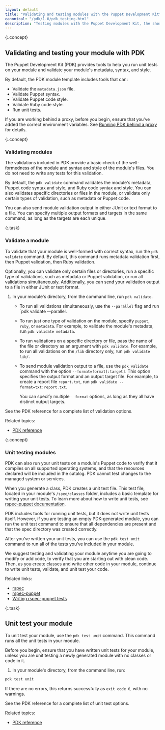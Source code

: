 ```yaml
---
layout: default
title: "Validating and testing modules with the Puppet Development Kit"
canonical: "/pdk/1.0/pdk_testing.html"
description: "Testing modules with the Puppet Development Kit, the shortest path to developing better Puppet code."
---
```


{:.concept}
## Validating and testing your module with PDK

The Puppet Development Kit (PDK) provides tools to help you run unit tests on your module and validate your module's metadata, syntax, and style.

By default, the PDK module template includes tools that can:

* Validate the `metadata.json` file.
* Validate Puppet syntax.
* Validate Puppet code style.
* Validate Ruby code style.
* Run unit tests.

If you are working behind a proxy, before you begin, ensure that you've added the correct environment variables. See [Running PDK behind a proxy](./pdk_install.html#running-pdk-behind-a-proxy) for details.

{:.concept}
### Validating modules

The validations included in PDK provide a basic check of the well-formedness of the module and syntax and style of the module's files. You do not need to write any tests for this validation.

By default, the `pdk validate` command validates the module's metadata, Puppet code syntax and style, and Ruby code syntax and style. You can also validates specific directories or files in the module, or validate  only certain types of validation, such as metadata or Puppet code.

You can also send module validation output in either JUnit or text format to a file. You can specify multiple output formats and targets in the same command, as long as the targets are each unique.

{:.task}
### Validate a module

To validate that your module is well-formed with correct syntax, run the `pdk validate` command. By default, this command runs metadata validation first, then Puppet validation, then Ruby validation. 

Optionally, you can validate only certain files or directories, run a specific type of validations, such as metadata or Puppet validation, or run all validations simultaneously. Additionally, you can send your validation output to a file in either JUnit or text format.

1. In your module's directory, from the command line, run `pdk validate`.

   * To run all validations simultaneously, use the `--parallel` flag and run `pdk validate --parallel.

   * To run just one type of validation on the module, specify `puppet`, `ruby`, or `metadata`. For example, to validate the module's metadata, run `pdk validate metadata`.
   
   * To run validations on a specific directory or file, pass the name of the file or directory as an argument with `pdk validate`. For example, to run all validations on the `/lib` directory only, run `pdk validate lib/`.

   * To send module validation output to a file, use the `pdk validate` command with the option `--format=format[:target]`. This option specifies the output format and an output target file. For example, to create a report file `report.txt`, run `pdk validate --format=txt:report.txt`.

     You can specify multiple `--format` options, as long as they all have distinct output targets.

   

See the PDK reference for a complete list of validation options.

Related topics:

* [PDK reference](./pdk_reference)

{:.concept}
### Unit testing modules

PDK can also run your unit tests on a module's Puppet code to verify that it compiles on all supported operating systems, and that the resources declared will be included in the catalog. PDK cannot test changes to the managed system or services.

When you generate a class, PDK creates a unit test file. This test file, located in your module's `/spec/classes` folder, includes a basic template for writing your unit tests. To learn more about how to write unit tests, see [rspec-puppet documentation](http://rspec-puppet.com/tutorial/).

PDK includes tools for running unit tests, but it does not write unit tests itself. However, if you are testing an empty PDK-generated module, you can run the unit test command to ensure that all dependencies are present and that the spec directory was created correctly. 

After you've written your unit tests, you can use the `pdk test unit` command to run all of the tests you've included in your module.

We suggest testing and validating your module anytime you are going to modify or add code, to verify that you are starting out with clean code. Then, as you create classes and write other code in your module, continue to write unit tests, validate, and unit test your code.

Related links:

* [rspec](http://rspec.info/)
* [rspec-puppet](https://github.com/rodjek/rspec-puppet/)
* [Writing rspec-puppet tests](http://rspec-puppet.com/tutorial/)


{:.task}
## Unit test your module

To unit test your module, use the `pdk test unit` command. This command runs all the unit tests in your module.

Before you begin, ensure that you have written unit tests for your module, unless you are unit testing a newly generated module with no classes or code in it.

1. In your module's directory, from the command line, run:

``` bash
pdk test unit
```

If there are no errors, this returns successfully as `exit code 0`, with no warnings.

See the PDK reference for a complete list of unit test options.

Related topics:

* [PDK reference](./pdk_reference)


